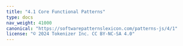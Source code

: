 ```yaml
---
title: "4.1 Core Functional Patterns"
type: docs
nav_weight: 41000
canonical: "https://softwarepatternslexicon.com/patterns-js/4/1"
license: "© 2024 Tokenizer Inc. CC BY-NC-SA 4.0"
---
```

